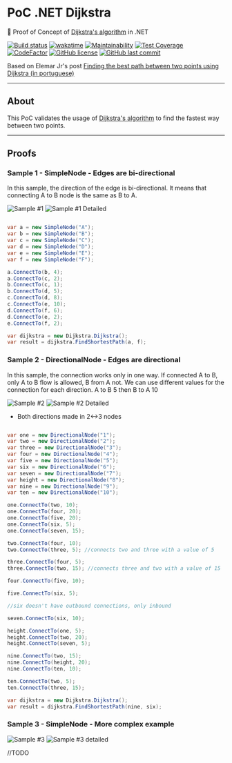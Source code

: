 # PoC .NET Dijkstra

:microscope: Proof of Concept of [Dijkstra's algorithm](https://en.wikipedia.org/wiki/Dijkstra%27s_algorithm) in .NET

[![Build status](https://ci.appveyor.com/api/projects/status/9174jpwpl3d2eg3r/branch/main?svg=true)](https://ci.appveyor.com/project/guibranco/poc-dijkstra)
[![wakatime](https://wakatime.com/badge/github/GuilhermeStracini/POC-dotnet-Dijkstra.svg)](https://wakatime.com/badge/github/GuilhermeStracini/POC-dotnet-Dijkstra)
[![Maintainability](https://api.codeclimate.com/v1/badges/121524e664273fc8c30f/maintainability)](https://codeclimate.com/github/GuilhermeStracini/POC-dotnet-Dijkstra/maintainability)
[![Test Coverage](https://api.codeclimate.com/v1/badges/121524e664273fc8c30f/test_coverage)](https://codeclimate.com/github/GuilhermeStracini/POC-dotnet-Dijkstra/test_coverage)
[![CodeFactor](https://www.codefactor.io/repository/github/GuilhermeStracini/POC-dotnet-Dijkstra/badge)](https://www.codefactor.io/repository/github/GuilhermeStracini/POC-dotnet-Dijkstra)
[![GitHub license](https://img.shields.io/github/license/GuilhermeStracini/POC-dotnet-Dijkstra)](https://github.com/GuilhermeStracini/POC-dotnet-Dijkstra)
[![GitHub last commit](https://img.shields.io/github/last-commit/GuilhermeStracini/POC-dotnet-Dijkstra)](https://github.com/GuilhermeStracini/POC-dotnet-Dijkstra)

Based on Elemar Jr's post [Finding the best path between two points using Dijkstra (in portuguese)](https://www.elemarjr.com/pt/archive/encontrando-o-melhor-caminho-entre-dois-pontos-usando-dijkstra/)

---

## About

This PoC validates the usage of [Dijkstra's algorithm](https://en.wikipedia.org/wiki/Dijkstra%27s_algorithm) to find the fastest way between two points.

---

## Proofs

### Sample 1 - SimpleNode - Edges are bi-directional 

In this sample, the direction of the edge is bi-directional. It means that connecting A to B node is the same as B to A.

![Sample #1](https://raw.githubusercontent.com/guibranco/POC-Dijkstra/master/Samples/sample1.jpg)
![Sample #1 Detailed](https://raw.githubusercontent.com/guibranco/POC-Dijkstra/master/Samples/sample1Detailed.jpg)

```cs

var a = new SimpleNode("A");
var b = new SimpleNode("B");
var c = new SimpleNode("C");
var d = new SimpleNode("D");
var e = new SimpleNode("E");
var f = new SimpleNode("F");

a.ConnectTo(b, 4);
a.ConnectTo(c, 2);
b.ConnectTo(c, 1);
b.ConnectTo(d, 5);
c.ConnectTo(d, 8);
c.ConnectTo(e, 10);
d.ConnectTo(f, 6);
d.ConnectTo(e, 2);
e.ConnectTo(f, 2);

var dijkstra = new Dijkstra.Dijkstra();
var result = dijkstra.FindShortestPath(a, f);

```

### Sample 2 - DirectionalNode - Edges are directional 

In this sample, the connection works only in one way. If connected A to B, only A to B flow is allowed, B from A not.
We can use different values for the connection for each direction. A to B 5 then B to A 10

![Sample #2](https://raw.githubusercontent.com/guibranco/POC-Dijkstra/master/Samples/sample2.jpg)
![Sample #2 Detailed](https://raw.githubusercontent.com/guibranco/POC-Dijkstra/master/Samples/sample2Detailed.jpg)

* Both directions made in 2<->3 nodes

```cs

var one = new DirectionalNode("1");
var two = new DirectionalNode("2");
var three = new DirectionalNode("3");
var four = new DirectionalNode("4");
var five = new DirectionalNode("5");
var six = new DirectionalNode("6");
var seven = new DirectionalNode("7");
var height = new DirectionalNode("8");
var nine = new DirectionalNode("9");
var ten = new DirectionalNode("10");

one.ConnectTo(two, 10);
one.ConnectTo(four, 20);
one.ConnectTo(five, 20);
one.ConnectTo(six, 5);
one.ConnectTo(seven, 15);

two.ConnectTo(four, 10);
two.ConnectTo(three, 5); //connects two and three with a value of 5

three.ConnectTo(four, 5);
three.ConnectTo(two, 15); //connects three and two with a value of 15

four.ConnectTo(five, 10);

five.ConnectTo(six, 5);

//six doesn't have outbound connections, only inbound

seven.ConnectTo(six, 10);

height.ConnectTo(one, 5);
height.ConnectTo(two, 20);
height.ConnectTo(seven, 5);

nine.ConnectTo(two, 15);
nine.ConnectTo(height, 20);
nine.ConnectTo(ten, 10);

ten.ConnectTo(two, 5);
ten.ConnectTo(three, 15);

var dijkstra = new Dijkstra.Dijkstra();
var result = dijkstra.FindShortestPath(nine, six);

```

### Sample 3 - SimpleNode - More complex example

![Sample #3](https://raw.githubusercontent.com/guibranco/POC-Dijkstra/master/Samples/sample3.jpg)
![Sample #3 detailed](https://raw.githubusercontent.com/guibranco/POC-Dijkstra/master/Samples/sample3Detailed.jpg)

//TODO
